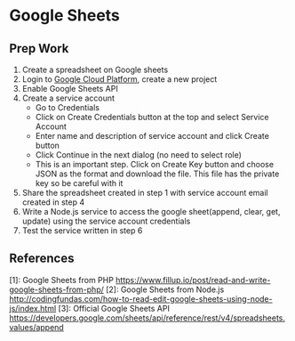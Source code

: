 # Google Sheets

## Prep Work

1. Create a spreadsheet on Google sheets
2. Login to [Google Cloud Platform](https://console.developers.google.com/apis/dashboard), create a new project
3. Enable Google Sheets API
4. Create a service account
    - Go to Credentials
    - Click on Create Credentials button at the top and select Service Account
    - Enter name and description of service account and click Create button
    - Click Continue in the next dialog (no need to select role)
    - This is an important step. Click on Create Key button and choose JSON as the format and download the file. This file has the private key so be careful with it
5. Share the spreadsheet created in step 1 with service account email created in step 4
6. Write a Node.js service to access the google sheet(append, clear, get, update) using the service account credentials
7. Test the service written in step 6


## References

[1]: Google Sheets from PHP https://www.fillup.io/post/read-and-write-google-sheets-from-php/
[2]: Google Sheets from Node.js http://codingfundas.com/how-to-read-edit-google-sheets-using-node-js/index.html
[3]: Official Google Sheets API https://developers.google.com/sheets/api/reference/rest/v4/spreadsheets.values/append
